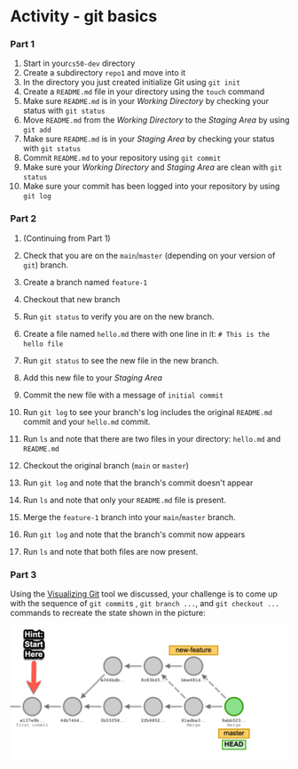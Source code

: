 # Activity - git basics

### Part 1

1. Start in your`cs50-dev` directory
2. Create a subdirectory `repo1` and move into it
3. In the directory you just created initialize Git using `git init`
4. Create a `README.md` file in your directory using the `touch` command
5. Make sure `README.md` is in your _Working Directory_ by checking your status with `git status`
6. Move `README.md` from the _Working Directory_ to the _Staging Area_ by using `git add`
7. Make sure `README.md` is in your _Staging Area_ by checking your status with `git status`
8. Commit `README.md` to your repository using `git commit`
9. Make sure your _Working Directory_ and _Staging Area_ are clean with `git status`
10. Make sure your commit has been logged into your repository by using `git log`

### Part 2

1. (Continuing from Part 1)

2. Check that you are on the `main`/`master` (depending on your version of `git`) branch.

3. Create a branch named `feature-1`

4. Checkout that new branch

5. Run `git status` to verify you are on the new branch.

6. Create a file named `hello.md` there with one line in it: `# This is the hello file`

7. Run `git status` to see the new file in the new branch.

8. Add this new file to your *Staging Area*

9. Commit the new file with a message of `initial commit`

10. Run `git log` to see your branch's log includes the original `README.md` commit and your `hello.md` commit.

11. Run `ls` and note that there are two files in your directory:  `hello.md` and  `README.md`

12. Checkout the original branch (`main` or `master`)

13. Run `git log` and note that the branch's commit doesn't appear

14. Run `ls` and note that only your `README.md` file is present.

15. Merge the `feature-1` branch into your `main`/`master` branch.

16. Run `git log` and note that the branch's commit now appears

17. Run `ls` and note that both files are now present.



### Part 3

Using the [Visualizing Git](https://git-school.github.io/visualizing-git) tool we discussed, your challenge is to come up with the sequence of `git commit`s , `git branch ...`, and `git checkout ...` commands to recreate the state shown in the picture:

![](Activity-viz-git.png)

<!--
#### Solution
![](Activity-viz-git-solution.png)

-->
